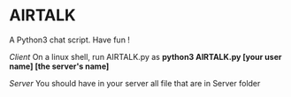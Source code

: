# AIRTALK
A Python3 chat script. Have fun !

*Client*
  On a linux shell, run AIRTALK.py as **python3 AIRTALK.py [your user name] [the server's name]**
  
*Server*
  You should have in your server all file that are in Server folder
